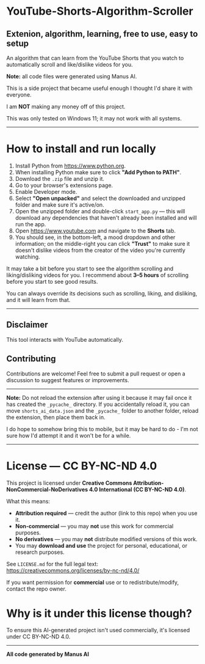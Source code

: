 # YouTube-Shorts-Algorithm-Scroller
Extenion, algorithm, learning, free to use, easy to setup
---
An algorithm that can learn from the YouTube Shorts that you watch to automatically scroll and like/dislike videos for you.

**Note:** all code files were generated using Manus AI.

This is a side project that became useful enough I thought I'd share it with everyone.

I am **NOT** making any money off of this project.

This was only tested on Windows 11; it may not work with all systems.

---

# How to install and run locally

1. Install Python from https://www.python.org.  
2. When installing Python make sure to click **"Add Python to PATH"**.  
3. Download the `.zip` file and unzip it.  
4. Go to your browser's extensions page.  
5. Enable Developer mode.  
6. Select **"Open unpacked"** and select the downloaded and unzipped folder and make sure it's active/on.  
7. Open the unzipped folder and double-click `start_app.py` — this will download any dependencies that haven't already been installed and will run the app.  
8. Open https://www.youtube.com and navigate to the **Shorts** tab.  
9. You should see, in the bottom-left, a mood dropdown and other information; on the middle-right you can click **"Trust"** to make sure it doesn't dislike videos from the creator of the video you're currently watching.

It may take a bit before you start to see the algorithm scrolling and liking/disliking videos for you. I recommend about **3–5 hours** of scrolling before you start to see good results.

You can always override its decisions such as scrolling, liking, and disliking, and it will learn from that.

---

## Disclaimer
This tool interacts with YouTube automatically.

## Contributing
Contributions are welcome! Feel free to submit a pull request or open a discussion to suggest features or improvements. 



---

**Note:** Do not reload the extension after using it because it may fail once it has created the `_pycache_` directory. If you accidentally reload it, you can move `shorts_ai_data.json` and the `_pycache_` folder to another folder, reload the extension, then place them back in.

I do hope to somehow bring this to mobile, but it may be hard to do - I'm not sure how I'd attempt it and it won't be for a while.

---

# License — CC BY-NC-ND 4.0

This project is licensed under **Creative Commons Attribution-NonCommercial-NoDerivatives 4.0 International (CC BY-NC-ND 4.0)**.

What this means:
- **Attribution required** — credit the author (link to this repo) when you use it.  
- **Non-commercial** — you may **not** use this work for commercial purposes.  
- **No derivatives** — you may **not** distribute modified versions of this work.  
- You may **download and use** the project for personal, educational, or research purposes.

See `LICENSE.md` for the full legal text: https://creativecommons.org/licenses/by-nc-nd/4.0/

If you want permission for **commercial** use or to redistribute/modify, contact the repo owner.

# Why is it under this license though?

To ensure this AI-generated project isn't used commercially, it's licensed under CC BY-NC-ND 4.0.

---


**All code generated by Manus AI**
